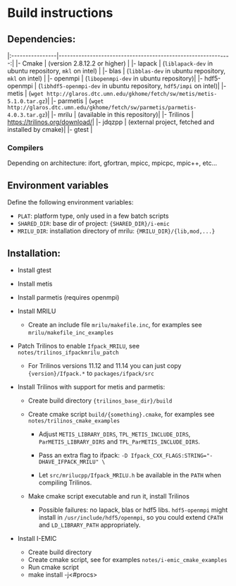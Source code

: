 # Build instructions

## Dependencies:

|:----------------|-------------------------------------------------------------:|
|- Cmake          | (version 2.8.12.2 or higher)                                 |
|- lapack         | (`liblapack-dev` in ubuntu repository, `mkl` on intel)       |
|- blas           | (`libblas-dev` in ubuntu repository, `mkl` on intel)         |
|- openmpi        | (`libopenmpi-dev` in ubuntu repository)|
|- hdf5-openmpi   | (`libhdf5-openmpi-dev` in ubuntu repository, `hdf5/impi` on intel)|
|- metis          | (`wget http://glaros.dtc.umn.edu/gkhome/fetch/sw/metis/metis-5.1.0.tar.gz`)|
|- parmetis       | (`wget http://glaros.dtc.umn.edu/gkhome/fetch/sw/parmetis/parmetis-4.0.3.tar.gz`)|
|- mrilu          | (available in this repository)|
|- Trilinos       | <https://trilinos.org/download/>|
|- jdqzpp         | (external project, fetched and installed by cmake)|
|- gtest          |



### Compilers
Depending on architecture: ifort, gfortran, mpicc, mpicpc, mpic++, etc... 

## Environment variables
Define the following environment variables:

- `PLAT`: platform type, only used in a few batch scripts
- `SHARED_DIR`: base dir of project: `{SHARED_DIR}/i-emic`
- `MRILU_DIR`: installation directory of mrilu: `{MRILU_DIR}/{lib,mod,...}` 


## Installation:
  * Install gtest

  * Install metis

  * Install parmetis (requires openmpi)

  * Install MRILU
	*  Create an include file `mrilu/makefile.inc`, for examples see `mrilu/makefile_inc_examples`
  
  * Patch Trilinos to enable `Ifpack_MRILU`, see `notes/trilinos_ifpackmrilu_patch`
	* For Trilinos versions 11.12 and 11.14 you can just copy `{version}/Ifpack.*` to `packages/ifpack/src` 	
	
  * Install Trilinos with support for metis and parmetis:
	* Create build directory `{trilinos_base_dir}/build`
	* Create cmake script `build/{something}.cmake`, for examples see `notes/trilinos_cmake_examples`

		* Adjust `METIS_LIBRARY_DIRS`, `TPL_METIS_INCLUDE_DIRS`, `ParMETIS_LIBRARY_DIRS` and `TPL_ParMETIS_INCLUDE_DIRS`.
  
		* Pass an extra flag to ifpack: `-D Ifpack_CXX_FLAGS:STRING="-DHAVE_IFPACK_MRILU" \`
		
		* Let `src/mrilucpp/Ifpack_MRILU.h` be available in the `PATH` when compiling Trilinos.

	* Make cmake script executable and run it, install Trilinos 
	  * Possible failures: no lapack, blas or hdf5 libs. `hdf5-openmpi` might install in `/usr/include/hdf5/openmpi`, so you could extend `CPATH` and `LD_LIBRARY_PATH` appropriately.


  * Install I-EMIC
	* Create build directory
	* Create cmake script, see for examples `notes/i-emic_cmake_examples`
	* Run cmake script
    * make install -j<#procs>
